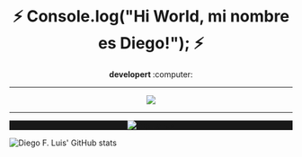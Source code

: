 ### <h1 align="center"><b> :zap: Console.log("Hi World, mi nombre es Diego!"); :zap: </b></h1>
<p align="center"><b> developert </b> :computer:</p>

<hr>
<p align="center"><img src="https://github-readme-stats.vercel.app/api?username=diegolu7&&show_icons=true&title_color=FEFEFE&icon_color=00c87b&text_color=444444&bg_color=151515&count_private=true"></p> 
<hr>

<div align="center" style="background-color:191919;">

![Top Langs](https://github-readme-stats.vercel.app/api/top-langs/?username=diegolu7&layout=compact) </div>

<!--
**diegolu7/diegolu7** is a ✨ _special_ ✨ repository because its `README.md` (this file) appears on your GitHub profile.

Here are some ideas to get you started:

- 🔭 I’m currently working on ...
- 🌱 I’m currently learning ...
- 👯 I’m looking to collaborate on ...
- 🤔 I’m looking for help with ...
- 💬 Ask me about ...
- 📫 How to reach me: ...
- 😄 Pronouns: ...
- ⚡ Fun fact: ...
-->    
![Diego F. Luis' GitHub stats](https://github-readme-stats.vercel.app/api?username=diegolu7&theme=dark&show_icons=true)
